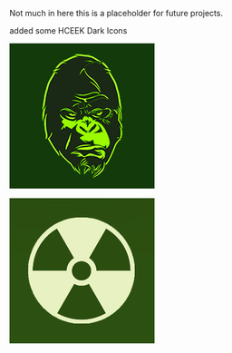 Not much in here this is a placeholder for future projects.

added some HCEEK Dark Icons

![Screenshot](https://github.com/jackrabbit72380/Ho4kmmm/blob/master/apps/HCEEK/HCEEK%20Dark%20Icons/HCEEK_koko.png)

![Screenshot](https://github.com/jackrabbit72380/Ho4kmmm/blob/master/apps/HCEEK/HCEEK%20Dark%20Icons/HCEEK_Troglodyte.png)

